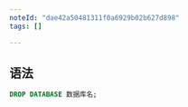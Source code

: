 ```yaml
---
noteId: "dae42a50481311f0a6929b02b627d898"
tags: []

---
```


## 语法

```sql
DROP DATABASE 数据库名;
```
